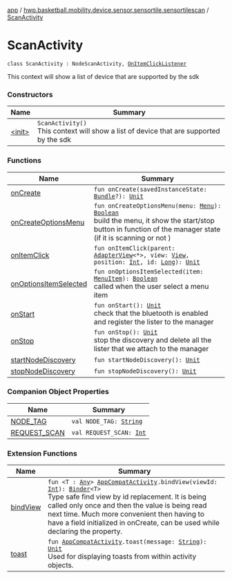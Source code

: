 [app](../../index.md) / [hwp.basketball.mobility.device.sensor.sensortile.sensortilescan](../index.md) / [ScanActivity](.)

# ScanActivity

`class ScanActivity : NodeScanActivity, `[`OnItemClickListener`](https://developer.android.com/reference/android/widget/AdapterView/OnItemClickListener.html)

This context will show a list of device that are supported by the sdk

### Constructors

| Name | Summary |
|---|---|
| [&lt;init&gt;](-init-.md) | `ScanActivity()`<br>This context will show a list of device that are supported by the sdk |

### Functions

| Name | Summary |
|---|---|
| [onCreate](on-create.md) | `fun onCreate(savedInstanceState: `[`Bundle`](https://developer.android.com/reference/android/os/Bundle.html)`?): `[`Unit`](https://kotlinlang.org/api/latest/jvm/stdlib/kotlin/-unit/index.html) |
| [onCreateOptionsMenu](on-create-options-menu.md) | `fun onCreateOptionsMenu(menu: `[`Menu`](https://developer.android.com/reference/android/view/Menu.html)`): `[`Boolean`](https://kotlinlang.org/api/latest/jvm/stdlib/kotlin/-boolean/index.html)<br>build the menu, it show the start/stop button in function of the manager state (if it is scanning or not ) |
| [onItemClick](on-item-click.md) | `fun onItemClick(parent: `[`AdapterView`](https://developer.android.com/reference/android/widget/AdapterView.html)`<*>, view: `[`View`](https://developer.android.com/reference/android/view/View.html)`, position: `[`Int`](https://kotlinlang.org/api/latest/jvm/stdlib/kotlin/-int/index.html)`, id: `[`Long`](https://kotlinlang.org/api/latest/jvm/stdlib/kotlin/-long/index.html)`): `[`Unit`](https://kotlinlang.org/api/latest/jvm/stdlib/kotlin/-unit/index.html) |
| [onOptionsItemSelected](on-options-item-selected.md) | `fun onOptionsItemSelected(item: `[`MenuItem`](https://developer.android.com/reference/android/view/MenuItem.html)`): `[`Boolean`](https://kotlinlang.org/api/latest/jvm/stdlib/kotlin/-boolean/index.html)<br>called when the user select a menu item |
| [onStart](on-start.md) | `fun onStart(): `[`Unit`](https://kotlinlang.org/api/latest/jvm/stdlib/kotlin/-unit/index.html)<br>check that the bluetooth is enabled and register the lister to the manager |
| [onStop](on-stop.md) | `fun onStop(): `[`Unit`](https://kotlinlang.org/api/latest/jvm/stdlib/kotlin/-unit/index.html)<br>stop the discovery and delete all the lister that we attach to the manager |
| [startNodeDiscovery](start-node-discovery.md) | `fun startNodeDiscovery(): `[`Unit`](https://kotlinlang.org/api/latest/jvm/stdlib/kotlin/-unit/index.html) |
| [stopNodeDiscovery](stop-node-discovery.md) | `fun stopNodeDiscovery(): `[`Unit`](https://kotlinlang.org/api/latest/jvm/stdlib/kotlin/-unit/index.html) |

### Companion Object Properties

| Name | Summary |
|---|---|
| [NODE_TAG](-n-o-d-e_-t-a-g.md) | `val NODE_TAG: `[`String`](https://kotlinlang.org/api/latest/jvm/stdlib/kotlin/-string/index.html) |
| [REQUEST_SCAN](-r-e-q-u-e-s-t_-s-c-a-n.md) | `val REQUEST_SCAN: `[`Int`](https://kotlinlang.org/api/latest/jvm/stdlib/kotlin/-int/index.html) |

### Extension Functions

| Name | Summary |
|---|---|
| [bindView](../../hwp.basketball.mobility.util/android.support.v7.app.-app-compat-activity/bind-view.md) | `fun <T : `[`Any`](https://kotlinlang.org/api/latest/jvm/stdlib/kotlin/-any/index.html)`> `[`AppCompatActivity`](https://developer.android.com/reference/android/support/v7/app/AppCompatActivity.html)`.bindView(viewId: `[`Int`](https://kotlinlang.org/api/latest/jvm/stdlib/kotlin/-int/index.html)`): `[`Binder`](../../hwp.basketball.mobility.util/-binder/index.md)`<T>`<br>Type safe find view by id replacement. It is being called only once and then the value is being read next time. Much more convenient then having to have a field initialized in onCreate, can be used while declaring the property. |
| [toast](../../hwp.basketball.mobility.util/android.support.v7.app.-app-compat-activity/toast.md) | `fun `[`AppCompatActivity`](https://developer.android.com/reference/android/support/v7/app/AppCompatActivity.html)`.toast(message: `[`String`](https://kotlinlang.org/api/latest/jvm/stdlib/kotlin/-string/index.html)`): `[`Unit`](https://kotlinlang.org/api/latest/jvm/stdlib/kotlin/-unit/index.html)<br>Used for displaying toasts from within activity objects. |
